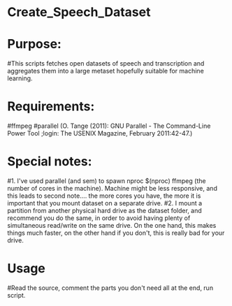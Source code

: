 # Create_Speech_Dataset

# Purpose:
#This scripts fetches open datasets of speech and transcription and aggregates them into a large metaset hopefully suitable for machine learning.

# Requirements:
#ffmpeg
#parallel (O. Tange (2011): GNU Parallel - The Command-Line Power Tool ;login: The USENIX Magazine, February 2011:42-47.)

# Special notes:
#1. I've used parallel (and sem) to spawn nproc $(nproc) ffmpeg (the number of cores in the machine).  Machine might be less responsive, and this leads to second note.... the more cores you have, the more it is important that you mount dataset on a separate drive.
#2. I mount a partition from another physical hard drive as the dataset folder, and recommend you do the same, in order to avoid having plenty of simultaneous read/write on the same drive.  On the one hand, this makes things much faster, on the other hand if you don't, this is really bad for your drive.

# Usage
#Read the source, comment the parts you don't need all at the end, run script.
